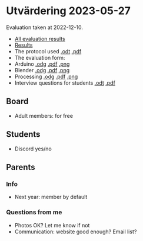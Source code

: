 # Utvärdering 2023-05-27

Evaluation taken at 2022-12-10.

- [All evaluation results](../README.md)
- [Results](results.md)
- The protocol used [.odt](protokoll.odt) [.pdf](protokoll.pdf)
- The evaluation form:
- Arduino [.odg](utvardering_arduino.odg) [.pdf](utvardering_arduino.pdf) [.png](utvardering_arduino.png)
- Blender [.odg](utvardering_blender.odg) [.pdf](utvardering_blender.pdf) [.png](utvardering_blender.png)
- Processing [.odg](utvardering_processing.odg) [.pdf](utvardering_processing.pdf) [.png](utvardering_processing.png)
- Interview questions for students [.odt](questions.odt) [.pdf](questions.pdf)

## Board

- Adult members: for free

## Students

- Discord yes/no

## Parents

### Info

- Next year: member by default

### Questions from me

- Photos OK? Let me know if not
- Communication: website good enough? Email list?
